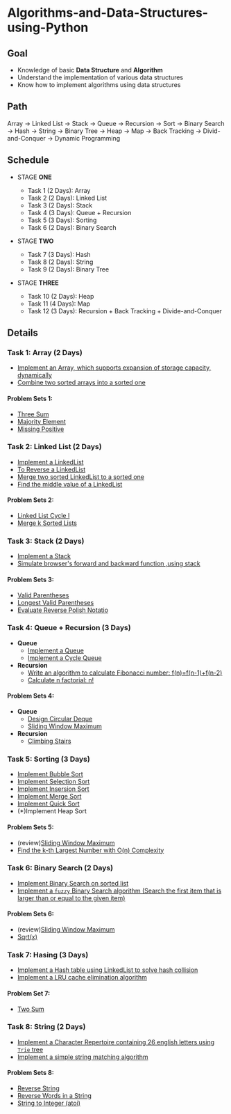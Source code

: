 # Algorithms-and-Data-Structures-using-Python

## Goal
  - Knowledge of basic **Data Structure** and **Algorithm** 
  - Understand the implementation of various data structures
  - Know how to implement algorithms using data structures
  
## Path
Array -> Linked List -> Stack -> Queue -> Recursion -> Sort -> Binary Search -> Hash -> String -> Binary Tree -> Heap -> Map -> Back Tracking -> Divid-and-Conquer -> Dynamic Programming


## Schedule
- STAGE **ONE**
  - Task 1 (2 Days): Array       
  - Task 2 (2 Days): Linked List
  - Task 3 (2 Days): Stack
  - Task 4 (3 Days): Queue + Recursion
  - Task 5 (3 Days): Sorting
  - Task 6 (2 Days): Binary Search

- STAGE **TWO**
  - Task 7 (3 Days): Hash
  - Task 8 (2 Days): String
  - Task 9 (2 Days): Binary Tree
  
- STAGE **THREE**
  - Task 10 (2 Days): Heap
  - Task 11 (4 Days): Map
  - Task 12 (3 Days): Recursion + Back Tracking + Divide-and-Conquer


## Details

### Task 1: Array (2 Days)
- [Implement an Array, which supports expansion of storage capacity, dynamically](https://github.com/Pyabecedarian/Algorithms-and-Data-Structures-using-Python/blob/master/Stage_1/Task1_Array/array.py)
- [Combine two sorted arrays into a sorted one](https://github.com/Pyabecedarian/Algorithms-and-Data-Structures-using-Python/blob/master/Stage_1/Task1_Array/merge_two_arrays.py)
#### Problem Sets 1:
- [Three Sum](https://leetcode.com/problems/3sum/)
- [Majority Element](https://leetcode.com/problems/majority-element/)
- [Missing Positive](https://leetcode.com/problems/first-missing-positive/)

### Task 2: Linked List (2 Days)
- [Implement a LinkedList](https://github.com/Pyabecedarian/Algorithms-and-Data-Structures-using-Python/blob/master/Stage_1/Task2_LinkedList/linkedlist.py)
- [To Reverse a LinkedList](https://github.com/Pyabecedarian/Algorithms-and-Data-Structures-using-Python/blob/master/Stage_1/Task2_LinkedList/reverse_linkedlist.py)
- [Merge two sorted LinkedList to a sorted one](https://github.com/Pyabecedarian/Algorithms-and-Data-Structures-using-Python/blob/master/Stage_1/Task2_LinkedList/merge_linkedlists.py)
- [Find the middle value of a LinkedList](https://github.com/Pyabecedarian/Algorithms-and-Data-Structures-using-Python/blob/master/Stage_1/Task2_LinkedList/middle_node.py)
#### Problem Sets 2:
- [Linked List Cycle I](https://leetcode.com/problems/linked-list-cycle/)
- [Merge k Sorted Lists](https://leetcode.com/problems/merge-k-sorted-lists/)

### Task 3: Stack (2 Days)
- [Implement a Stack](https://github.com/Pyabecedarian/Algorithms-and-Data-Structures-using-Python/blob/master/Stage_1/Task3_Stack/stack.py)
- [Simulate browser's forward and backward function ,using stack](https://github.com/Pyabecedarian/Algorithms-and-Data-Structures-using-Python/blob/master/Stage_1/Task3_Stack/browser.py)
#### Problem Sets 3:
- [Valid Parentheses](https://leetcode.com/problems/valid-parentheses/)
- [Longest Valid Parentheses](https://leetcode.com/problems/longest-valid-parentheses/)
- [Evaluate Reverse Polish Notatio](https://leetcode.com/problems/evaluate-reverse-polish-notation/)

### Task 4: Queue + Recursion (3 Days)
- **Queue**
  - [Implement a Queue](https://github.com/Pyabecedarian/Algorithms-and-Data-Structures-using-Python/blob/master/Stage_1/Task4_Queue_and_Recursion/queue.py)
  - [Implement a Cycle Queue]()
- **Recursion**
  - [Write an algorithm to calculate Fibonacci number: f(n)=f(n-1)+f(n-2)](https://github.com/Pyabecedarian/Algorithms-and-Data-Structures-using-Python/blob/master/Stage_1/Task4_Queue_and_Recursion/fibonacci.py)
  - [Calculate n factorial: n!](https://github.com/Pyabecedarian/Algorithms-and-Data-Structures-using-Python/blob/master/Stage_1/Task4_Queue_and_Recursion/recursion.py)
#### Problem Sets 4:
- **Queue**
  - [Design Circular Deque](https://leetcode.com/problems/design-circular-deque/)
  - [Sliding Window Maximum](https://leetcode.com/problems/sliding-window-maximum/)
- **Recursion**
  - [Climbing Stairs](https://leetcode.com/problems/climbing-stairs/)

### Task 5: Sorting (3 Days)
- [Implement Bubble Sort](https://github.com/Pyabecedarian/Algorithms-and-Data-Structures-using-Python/blob/master/Stage_1/Task5_Sorting/bubble_sort.py)
- [Implement Selection Sort](https://github.com/Pyabecedarian/Algorithms-and-Data-Structures-using-Python/blob/master/Stage_1/Task5_Sorting/selection_sort.py)
- [Implement Insersion Sort](https://github.com/Pyabecedarian/Algorithms-and-Data-Structures-using-Python/blob/master/Stage_1/Task5_Sorting/insertion_sort.py)
- [Implement Merge Sort](https://github.com/Pyabecedarian/Algorithms-and-Data-Structures-using-Python/blob/master/Stage_1/Task5_Sorting/merge_sort.py)
- [Implement Quick Sort](https://github.com/Pyabecedarian/Algorithms-and-Data-Structures-using-Python/blob/master/Stage_1/Task5_Sorting/quick_sort.py)
- (*)Implement Heap Sort
#### Problem Sets 5:
- (review)[Sliding Window Maximum](https://leetcode.com/problems/sliding-window-maximum/)
- [Find the k-th Largest Number with O(n) Complexity]()

### Task 6: Binary Search (2 Days)
- [Implement Binary Search on sorted list]()
- [Implement a `fuzzy` Binary Search algorithm (Search the first item that is larger than or equal to the given item)]()
#### Problem Sets 6:
- (review)[Sliding Window Maximum](https://leetcode.com/problems/sliding-window-maximum/)
- [Sqrt(x)](https://leetcode.com/problems/sqrtx/)

### Task 7: Hasing (3 Days)
- [Implement a Hash table using LinkedList to solve hash collision](https://github.com/Pyabecedarian/Algorithms-and-Data-Structures-using-Python/blob/master/Stage_2/Task7_Hasing/hash_table.py)
- [Implement a LRU cache elimination algorithm](https://github.com/Pyabecedarian/Algorithms-and-Data-Structures-using-Python/blob/master/Stage_2/Task7_Hasing/LRU_cache_elimination.py)
#### Problem Set 7:
- [Two Sum](https://leetcode.com/problems/two-sum/)

### Task 8: String (2 Days)
- [Implement a Character Repertoire containing 26 english letters using `Trie` tree](https://github.com/Pyabecedarian/Algorithms-and-Data-Structures-using-Python/blob/master/Stage_2/Task8_String/trie.py)
- [Implement a simple string matching algorithm]()
#### Problem Sets 8:
- [Reverse String](https://leetcode.com/problems/reverse-string/)
- [Reverse Words in a String](https://leetcode.com/problems/reverse-words-in-a-string/)
- [String to Integer (atoi)](https://leetcode.com/problems/string-to-integer-atoi/)
